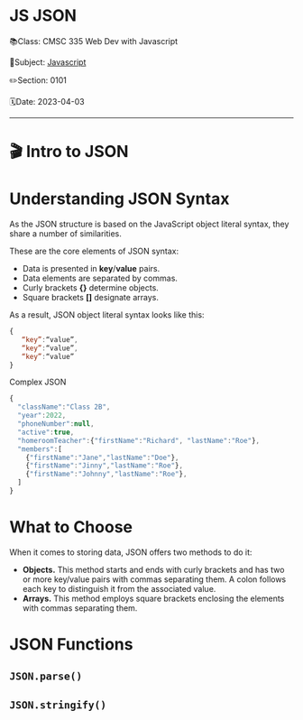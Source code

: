 # JS JSON

📚Class: CMSC 335 Web Dev with Javascript

📘Subject: <a href="https://github.com/lamula21/cheat-sheets/blob/main/Javascript">Javascript</a>

✏️Section: 0101

🗓️Date: 2023-04-03

---
# 🎬 Intro to JSON

# Understanding JSON Syntax

As the JSON structure is based on the JavaScript object literal syntax, they share a number of similarities.

These are the core elements of JSON syntax:
-   Data is presented in **key**/**value** pairs.
-   Data elements are separated by commas.
-   Curly brackets **{}** determine objects.
-   Square brackets **[]** designate arrays.

As a result, JSON object literal syntax looks like this:
```js
{
   “key”:“value”,
   “key”:“value”,
   “key”:“value”
}
```

Complex JSON
```js
{
  "className":"Class 2B",
  "year":2022,
  "phoneNumber":null,
  "active":true,
  "homeroomTeacher":{"firstName":"Richard", "lastName":"Roe"},
  "members":[
    {"firstName":"Jane","lastName":"Doe"},
    {"firstName":"Jinny","lastName":"Roe"},
    {"firstName":"Johnny","lastName":"Roe"},
  ]
}
```

# What to Choose
When it comes to storing data, JSON offers two methods to do it:
-   **Objects.** This method starts and ends with curly brackets and has two or more key/value pairs with commas separating them. A colon follows each key to distinguish it from the associated value.
-   **Arrays.** This method employs square brackets enclosing the elements with commas separating them.

# JSON Functions

## `JSON.parse()`

## `JSON.stringify()`
